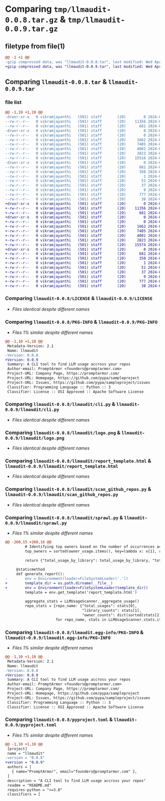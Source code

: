 # Comparing `tmp/llmaudit-0.0.8.tar.gz` & `tmp/llmaudit-0.0.9.tar.gz`

## filetype from file(1)

```diff
@@ -1 +1 @@
-gzip compressed data, was "llmaudit-0.0.8.tar", last modified: Wed Apr 17 00:49:02 2024, max compression
+gzip compressed data, was "llmaudit-0.0.9.tar", last modified: Wed Apr 17 00:52:29 2024, max compression
```

## Comparing `llmaudit-0.0.8.tar` & `llmaudit-0.0.9.tar`

### file list

```diff
@@ -1,19 +1,19 @@
-drwxr-xr-x   0 vikramjayanthi   (501) staff       (20)        0 2024-04-17 00:49:02.739395 llmaudit-0.0.8/
--rw-r--r--   0 vikramjayanthi   (501) staff       (20)    11356 2024-04-16 23:43:48.000000 llmaudit-0.0.8/LICENSE
--rw-r--r--   0 vikramjayanthi   (501) staff       (20)      681 2024-04-17 00:49:02.738481 llmaudit-0.0.8/PKG-INFO
-drwxr-xr-x   0 vikramjayanthi   (501) staff       (20)        0 2024-04-17 00:49:02.731713 llmaudit-0.0.8/llmaudit/
--rw-r--r--   0 vikramjayanthi   (501) staff       (20)        0 2024-04-16 23:48:32.000000 llmaudit-0.0.8/llmaudit/__init__.py
--rw-r--r--   0 vikramjayanthi   (501) staff       (20)     1662 2024-04-17 00:29:07.000000 llmaudit-0.0.8/llmaudit/cli.py
--rw-r--r--   0 vikramjayanthi   (501) staff       (20)     7405 2024-01-24 08:06:20.000000 llmaudit-0.0.8/llmaudit/logo.png
--rw-r--r--   0 vikramjayanthi   (501) staff       (20)     4801 2024-04-17 00:40:39.000000 llmaudit-0.0.8/llmaudit/report_template.html
--rw-r--r--   0 vikramjayanthi   (501) staff       (20)     2823 2024-04-17 00:29:22.000000 llmaudit-0.0.8/llmaudit/scan_github_repos.py
--rw-r--r--   0 vikramjayanthi   (501) staff       (20)    15516 2024-04-17 00:40:31.000000 llmaudit-0.0.8/llmaudit/sprawl.py
-drwxr-xr-x   0 vikramjayanthi   (501) staff       (20)        0 2024-04-17 00:49:02.737090 llmaudit-0.0.8/llmaudit.egg-info/
--rw-r--r--   0 vikramjayanthi   (501) staff       (20)      681 2024-04-17 00:49:02.000000 llmaudit-0.0.8/llmaudit.egg-info/PKG-INFO
--rw-r--r--   0 vikramjayanthi   (501) staff       (20)      350 2024-04-17 00:49:02.000000 llmaudit-0.0.8/llmaudit.egg-info/SOURCES.txt
--rw-r--r--   0 vikramjayanthi   (501) staff       (20)        1 2024-04-17 00:49:02.000000 llmaudit-0.0.8/llmaudit.egg-info/dependency_links.txt
--rw-r--r--   0 vikramjayanthi   (501) staff       (20)       51 2024-04-17 00:49:02.000000 llmaudit-0.0.8/llmaudit.egg-info/entry_points.txt
--rw-r--r--   0 vikramjayanthi   (501) staff       (20)       37 2024-04-17 00:49:02.000000 llmaudit-0.0.8/llmaudit.egg-info/requires.txt
--rw-r--r--   0 vikramjayanthi   (501) staff       (20)        9 2024-04-17 00:49:02.000000 llmaudit-0.0.8/llmaudit.egg-info/top_level.txt
--rw-r--r--   0 vikramjayanthi   (501) staff       (20)      777 2024-04-17 00:48:44.000000 llmaudit-0.0.8/pyproject.toml
--rw-r--r--   0 vikramjayanthi   (501) staff       (20)       38 2024-04-17 00:49:02.739614 llmaudit-0.0.8/setup.cfg
+drwxr-xr-x   0 vikramjayanthi   (501) staff       (20)        0 2024-04-17 00:52:29.592206 llmaudit-0.0.9/
+-rw-r--r--   0 vikramjayanthi   (501) staff       (20)    11356 2024-04-16 23:43:48.000000 llmaudit-0.0.9/LICENSE
+-rw-r--r--   0 vikramjayanthi   (501) staff       (20)      681 2024-04-17 00:52:29.591494 llmaudit-0.0.9/PKG-INFO
+drwxr-xr-x   0 vikramjayanthi   (501) staff       (20)        0 2024-04-17 00:52:29.584205 llmaudit-0.0.9/llmaudit/
+-rw-r--r--   0 vikramjayanthi   (501) staff       (20)        0 2024-04-16 23:48:32.000000 llmaudit-0.0.9/llmaudit/__init__.py
+-rw-r--r--   0 vikramjayanthi   (501) staff       (20)     1662 2024-04-17 00:29:07.000000 llmaudit-0.0.9/llmaudit/cli.py
+-rw-r--r--   0 vikramjayanthi   (501) staff       (20)     7405 2024-01-24 08:06:20.000000 llmaudit-0.0.9/llmaudit/logo.png
+-rw-r--r--   0 vikramjayanthi   (501) staff       (20)     4801 2024-04-17 00:40:39.000000 llmaudit-0.0.9/llmaudit/report_template.html
+-rw-r--r--   0 vikramjayanthi   (501) staff       (20)     2823 2024-04-17 00:29:22.000000 llmaudit-0.0.9/llmaudit/scan_github_repos.py
+-rw-r--r--   0 vikramjayanthi   (501) staff       (20)    15574 2024-04-17 00:52:09.000000 llmaudit-0.0.9/llmaudit/sprawl.py
+drwxr-xr-x   0 vikramjayanthi   (501) staff       (20)        0 2024-04-17 00:52:29.590778 llmaudit-0.0.9/llmaudit.egg-info/
+-rw-r--r--   0 vikramjayanthi   (501) staff       (20)      681 2024-04-17 00:52:29.000000 llmaudit-0.0.9/llmaudit.egg-info/PKG-INFO
+-rw-r--r--   0 vikramjayanthi   (501) staff       (20)      350 2024-04-17 00:52:29.000000 llmaudit-0.0.9/llmaudit.egg-info/SOURCES.txt
+-rw-r--r--   0 vikramjayanthi   (501) staff       (20)        1 2024-04-17 00:52:29.000000 llmaudit-0.0.9/llmaudit.egg-info/dependency_links.txt
+-rw-r--r--   0 vikramjayanthi   (501) staff       (20)       51 2024-04-17 00:52:29.000000 llmaudit-0.0.9/llmaudit.egg-info/entry_points.txt
+-rw-r--r--   0 vikramjayanthi   (501) staff       (20)       37 2024-04-17 00:52:29.000000 llmaudit-0.0.9/llmaudit.egg-info/requires.txt
+-rw-r--r--   0 vikramjayanthi   (501) staff       (20)        9 2024-04-17 00:52:29.000000 llmaudit-0.0.9/llmaudit.egg-info/top_level.txt
+-rw-r--r--   0 vikramjayanthi   (501) staff       (20)      777 2024-04-17 00:52:24.000000 llmaudit-0.0.9/pyproject.toml
+-rw-r--r--   0 vikramjayanthi   (501) staff       (20)       38 2024-04-17 00:52:29.592402 llmaudit-0.0.9/setup.cfg
```

### Comparing `llmaudit-0.0.8/LICENSE` & `llmaudit-0.0.9/LICENSE`

 * *Files identical despite different names*

### Comparing `llmaudit-0.0.8/PKG-INFO` & `llmaudit-0.0.9/PKG-INFO`

 * *Files 1% similar despite different names*

```diff
@@ -1,10 +1,10 @@
 Metadata-Version: 2.1
 Name: llmaudit
-Version: 0.0.8
+Version: 0.0.9
 Summary: A CLI tool to find LLM usage accross your repos
 Author-email: PromptArmor <founders@promptarmor.com>
 Project-URL: Company Page, https://promptarmor.com/
 Project-URL: Homepage, https://github.com/pypa/sampleproject
 Project-URL: Issues, https://github.com/pypa/sampleproject/issues
 Classifier: Programming Language :: Python :: 3
 Classifier: License :: OSI Approved :: Apache Software License
```

### Comparing `llmaudit-0.0.8/llmaudit/cli.py` & `llmaudit-0.0.9/llmaudit/cli.py`

 * *Files identical despite different names*

### Comparing `llmaudit-0.0.8/llmaudit/logo.png` & `llmaudit-0.0.9/llmaudit/logo.png`

 * *Files identical despite different names*

### Comparing `llmaudit-0.0.8/llmaudit/report_template.html` & `llmaudit-0.0.9/llmaudit/report_template.html`

 * *Files identical despite different names*

### Comparing `llmaudit-0.0.8/llmaudit/scan_github_repos.py` & `llmaudit-0.0.9/llmaudit/scan_github_repos.py`

 * *Files identical despite different names*

### Comparing `llmaudit-0.0.8/llmaudit/sprawl.py` & `llmaudit-0.0.9/llmaudit/sprawl.py`

 * *Files 1% similar despite different names*

```diff
@@ -260,15 +260,16 @@
         # Identifying top owners based on the number of occurrences across repos
         top_owners = sorted(owner_usage.items(), key=lambda x: x[1], reverse=True)
 
         return {"total_usage_by_library": total_usage_by_library, "total_usages": total_usages, "top_owners": top_owners}
     
     @staticmethod
     def generate_report():
-        env = Environment(loader=FileSystemLoader('.'))
+        template_dir = os.path.dirname(__file__)
+        env = Environment(loader=FileSystemLoader(template_dir))
         template = env.get_template('report_template.html')
 
         aggregate_stats = LLMUsageScanner._aggregate_usage()
         repo_stats = {repo_name: {"total_usages": stats[0], 
                                   "library_counts": stats[1], 
                                   "owner_counts": dict(sorted(stats[2].items(), key=lambda item: item[1], reverse=True)[:3])}
                       for repo_name, stats in LLMUsageScanner.stats.items()}
```

### Comparing `llmaudit-0.0.8/llmaudit.egg-info/PKG-INFO` & `llmaudit-0.0.9/llmaudit.egg-info/PKG-INFO`

 * *Files 1% similar despite different names*

```diff
@@ -1,10 +1,10 @@
 Metadata-Version: 2.1
 Name: llmaudit
-Version: 0.0.8
+Version: 0.0.9
 Summary: A CLI tool to find LLM usage accross your repos
 Author-email: PromptArmor <founders@promptarmor.com>
 Project-URL: Company Page, https://promptarmor.com/
 Project-URL: Homepage, https://github.com/pypa/sampleproject
 Project-URL: Issues, https://github.com/pypa/sampleproject/issues
 Classifier: Programming Language :: Python :: 3
 Classifier: License :: OSI Approved :: Apache Software License
```

### Comparing `llmaudit-0.0.8/pyproject.toml` & `llmaudit-0.0.9/pyproject.toml`

 * *Files 1% similar despite different names*

```diff
@@ -1,10 +1,10 @@
 [project]
 name = "llmaudit"
-version = "0.0.8"
+version = "0.0.9"
 authors = [
   { name="PromptArmor", email="founders@promptarmor.com" },
 ]
 description = "A CLI tool to find LLM usage accross your repos"
 readme = "README.md"
 requires-python = ">=3.8"
 classifiers = [
```

